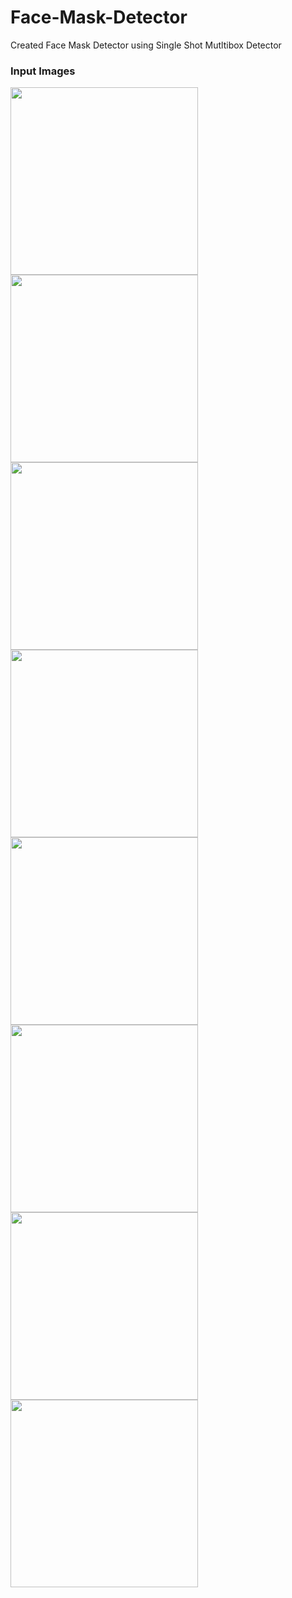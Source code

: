 # Face-Mask-Detector
Created Face Mask Detector using Single Shot Mutltibox Detector

<h3>Input Images</h3>

<p float="left">
  <img src="https://user-images.githubusercontent.com/109217804/186103913-c5ad3a8f-7ee1-446a-9be2-9eb3c41739ca.jpg" width=300 height=300/>
  <img src="https://user-images.githubusercontent.com/109217804/186104104-1cbfb2e1-265b-42c5-9906-d5c2af4ebcac.jpg" width=300 height=300/>
  <img src="https://user-images.githubusercontent.com/109217804/186104275-8546e898-0b34-480c-97e7-d89cb9fe73b2.jpg" width=300 height=300/>
  <img src="https://user-images.githubusercontent.com/109217804/186103371-a968a729-26bc-496e-a52b-27b7af1f472c.png" width=300 height=300/>
  <img src="https://user-images.githubusercontent.com/109217804/186103579-816154ca-d73a-4ae7-a239-ce721c9b5b1b.jpg" width=300 height=300/>
  <img src="https://user-images.githubusercontent.com/109217804/186103648-855cd8da-6a16-4473-9f05-204d5db33c77.jpg" width=300 height=300/>
  <img src="https://user-images.githubusercontent.com/109217804/186103318-e6be9a81-05ab-47a7-84d9-7bf22ce0c44f.jpeg" width=300 height=300/>
  <img src="https://user-images.githubusercontent.com/109217804/186104247-005322f7-0ac5-4ac5-b1d0-03d8e3ca10eb.jpg" width=300 height=300/>
</p>
